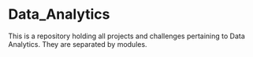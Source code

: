# Data_Analytics
This is a repository holding all projects and challenges pertaining to Data Analytics. They are separated by modules.
